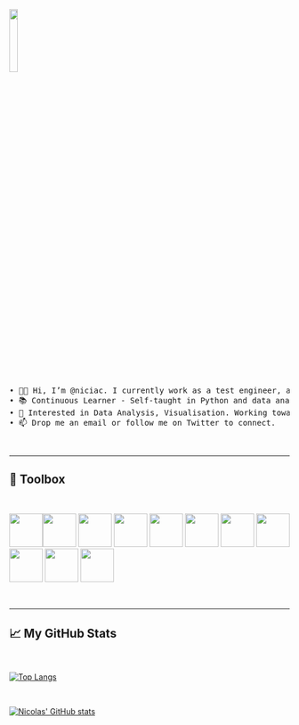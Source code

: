 <!-- ![Tonton Tobi working hard](https://tenor.com/view/tonton-tobi-working-hard-work-typing-gif-12395872.gif) -->
<img src="https://tenor.com/view/tonton-tobi-working-hard-work-typing-gif-12395872.gif" height=17% width=17% />
<!-- <img 
    style="display: block; 
           margin-left: ;
           margin-right: ;
           width: 15%;"
    src="https://tenor.com/view/tonton-tobi-working-hard-work-typing-gif-12395872.gif" 
    alt="Tonton Tobi working hard">
</img> -->
<!-- <img 
    style="display: block; 
           margin-left: auto;
           margin-right: auto;
           width: 30%;"
    src="https://tenor.com/view/tonton-tobi-working-hard-work-typing-gif-12395872.gif" 
    alt="Our logo">
</img> -->
&nbsp;

<!-- ### - <img src="https://raw.githubusercontent.com/MartinHeinz/MartinHeinz/master/wave.gif" width="20px" length="20px"> Hi, I’m @niciac. I currently work as a test engineer, analysing image data captured using CMOS image sensors. -->

<pre>• 👋🏼 Hi, I’m @niciac. I currently work as a test engineer, analysing image data captured using CMOS image sensors.
• 📚 Continuous Learner - Self-taught in Python and data analysis tools. Working along Hands on Machine Learning book.
• 👀 Interested in Data Analysis, Visualisation. Working towards data engineering and machine learning methods.
• 📫 Drop me an email or follow me on Twitter to connect.</pre>

&nbsp;

<!-- ![Twitter Social](https://img.shields.io/twitter/url?label=%40niciac27&style=social&url=https%3A%2F%2Ftwitter.com%2Fniciac27) -->

<!-- - 🌱 Over the past year I have been working with Python, mainly for automation and data analysis. I'm now trying to master pandas and matplotlib on my journey to Machine Learning. -->
<!-- <img src="https://cdn.jsdelivr.net/gh/devicons/devicon/icons/linkedin/linkedin-original-wordmark.svg" width=50 height=50 centre=/> -->

___
## 🧰 Toolbox
&nbsp;

<!-- Merging the first two images because on github they don't render as a single line when they are on separate lines -->
<img src="https://cdn.jsdelivr.net/gh/devicons/devicon/icons/python/python-original.svg" height="60px" width="60px"/><img src="https://cdn.jsdelivr.net/gh/devicons/devicon/icons/jupyter/jupyter-original-wordmark.svg" height="60px" width="60px"/>
<img src="https://cdn.jsdelivr.net/gh/devicons/devicon/icons/pandas/pandas-original-wordmark.svg" height="60px" width="60px"/>
<img src="https://cdn.jsdelivr.net/gh/devicons/devicon/icons/numpy/numpy-original.svg" height="60px" width="60px"/>
<img src="https://cdn.jsdelivr.net/gh/devicons/devicon/icons/vscode/vscode-original.svg" height="60px" width="60px"/>
<img src="https://cdn.jsdelivr.net/gh/devicons/devicon/icons/github/github-original.svg" height="60px" width="60px"/>
<img src="https://cdn.jsdelivr.net/gh/devicons/devicon/icons/git/git-original.svg" height="60px" width="60px"/>
<img src="https://cdn.jsdelivr.net/gh/devicons/devicon/icons/matlab/matlab-original.svg" height="60px" width="60px"/>
<img src="https://cdn.jsdelivr.net/gh/devicons/devicon/icons/raspberrypi/raspberrypi-original.svg" height="60px" width="60px" />
<img src="https://cdn.jsdelivr.net/gh/devicons/devicon/icons/cplusplus/cplusplus-original.svg" height="60px" width="60px"/>
<img src="https://cdn.jsdelivr.net/gh/devicons/devicon/icons/c/c-original.svg" height="60px" width="60px"/>

<!-- <img src="https://cdn.jsdelivr.net/gh/devicons/devicon/icons/github/github-original-wordmark.svg" height="60px" width="60px"/> -->
<!-- <img src="https://cdn.jsdelivr.net/gh/devicons/devicon/icons/latex/latex-original.svg" height="60px" width="60px"/> -->

&nbsp;
___

## &#x1f4c8; My GitHub Stats

&nbsp;

[![Top Langs](https://github-readme-stats.vercel.app/api/top-langs/?username=niciac&hide=java,html,css&theme=tokyonight)](https://github.com/niciac/github-readme-stats)

&nbsp;

[![Nicolas' GitHub stats](https://github-readme-stats.vercel.app/api?username=niciac&theme=tokyonight)](https://github.com/niciac/github-readme-stats)




<!---
niciac/niciac is a ✨ special ✨ repository because its `README.md` (this file) appears on your GitHub profile.
You can click the Preview link to take a look at your changes.
--->
